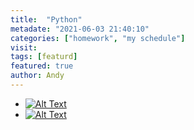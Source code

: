```yaml
---
title:  "Python"
metadate: "2021-06-03 21:40:10"
categories: ["homework", "my schedule"]
visit:
tags: [featurd]
featured: true
author: Andy
---
```



* [![Alt Text](https://img.shields.io/badge/%E7%A8%8B%E5%BC%8F%E5%9F%BA%E6%9C%AC%E6%A6%82%E5%BF%B5%EF%BC%9B%E8%AA%9E%E6%B3%95%E4%BB%8B%E7%B4%B9%EF%BC%9B%20PyAutoGUI%20%E7%9A%84%E4%BD%BF%E7%94%A8-informational)](https://youtu.be/8wBaHWZCqdA)
* [![Alt Text](https://img.shields.io/badge/-%5E%E7%9A%84%E7%9B%B8%E9%97%9C%E7%B6%B2%E7%AB%99-informational)](https://hackmd.io/@truckski/Hy36wNnsf?type=view)
